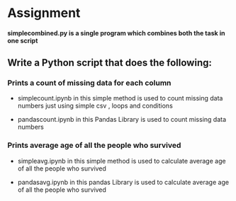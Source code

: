 # Assignment 

#### simplecombined.py is a single program which combines both the task in one script

## Write a Python script that does the following:

### Prints a count of missing data for each column
- simplecount.ipynb in this simple method is used to count missing data numbers just using simple csv , loops and conditions

- pandascount.ipynb in this Pandas Library is used to count missing data numbers


### Prints average age of all the people who survived
- simpleavg.ipynb in this simple method is used to calculate average age of all the people who survived

- pandasavg.ipynb in this pandas Library is used to calculate average age of all the people who survived

